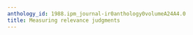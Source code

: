 ```yaml
---
anthology_id: 1988.ipm_journal-ir0anthology0volumeA24A4.0
title: Measuring relevance judgments
---
```

